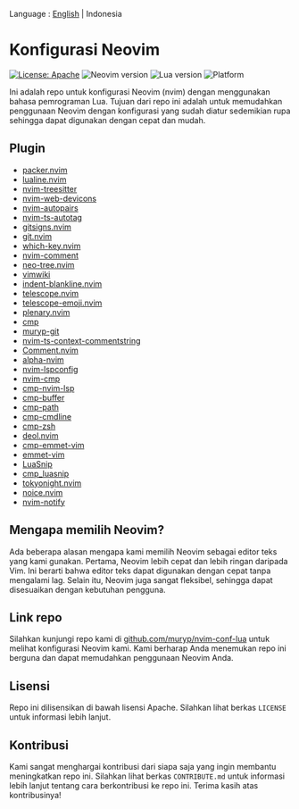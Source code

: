 Language : [English](./README.md) | Indonesia
# Konfigurasi Neovim

[![License: Apache](https://img.shields.io/badge/License-Apache-blue.svg)](https://opensource.org/licenses/Apache-2.0)
![Neovim version](https://img.shields.io/badge/Neovim-0.8.x-green.svg)
![Lua version](https://img.shields.io/badge/Lua-5.4-yellow.svg)
![Platform](https://img.shields.io/badge/Platform-Linux%20%7C%20MacOS%20%7C%20Windows-lightgrey.svg)

Ini adalah repo untuk konfigurasi Neovim (nvim) dengan menggunakan bahasa pemrograman Lua. Tujuan dari repo ini adalah untuk memudahkan penggunaan Neovim dengan konfigurasi yang sudah diatur sedemikian rupa sehingga dapat digunakan dengan cepat dan mudah.

## Plugin
- [packer.nvim](https://github.com/wbthomason/packer.nvim)
- [lualine.nvim](https://github.com/hoob3rt/lualine.nvim)
- [nvim-treesitter](https://github.com/nvim-treesitter/nvim-treesitter)
- [nvim-web-devicons](https://github.com/kyazdani42/nvim-web-devicons)
- [nvim-autopairs](https://github.com/windwp/nvim-autopairs)
- [nvim-ts-autotag](https://github.com/windwp/nvim-ts-autotag)
- [gitsigns.nvim](https://github.com/lewis6991/gitsigns.nvim)
- [git.nvim](https://github.com/TimUntersberger/neogit)
- [which-key.nvim](https://github.com/folke/which-key.nvim)
- [nvim-comment](https://github.com/terrortylor/nvim-comment)
- [neo-tree.nvim](https://github.com/kyazdani42/nvim-tree.lua)
- [vimwiki](https://github.com/vimwiki/vimwiki)
- [indent-blankline.nvim](https://github.com/lukas-reineke/indent-blankline.nvim)
- [telescope.nvim](https://github.com/nvim-telescope/telescope.nvim)
- [telescope-emoji.nvim](https://github.com/rockerBOO/telescope-emoji.nvim)
- [plenary.nvim](https://github.com/nvim-lua/plenary.nvim)
- [cmp](https://github.com/hrsh7th/nvim-cmp)
- [muryp-git](https://github.com/muryp/muryp-git.nvim)
- [nvim-ts-context-commentstring](https://github.com/JoosepAlviste/nvim-ts-context-commentstring)
- [Comment.nvim](https://github.com/numToStr/Comment.nvim)
- [alpha-nvim](https://github.com/goolord/alpha-nvim)
- [nvim-lspconfig](https://github.com/neovim/nvim-lspconfig)
- [nvim-cmp](https://github.com/hrsh7th/nvim-cmp)
- [cmp-nvim-lsp](https://github.com/hrsh7th/cmp-nvim-lsp)
- [cmp-buffer](https://github.com/hrsh7th/cmp-buffer)
- [cmp-path](https://github.com/hrsh7th/cmp-path)
- [cmp-cmdline](https://github.com/hrsh7th/cmp-cmdline)
- [cmp-zsh](https://github.com/hrsh7th/cmp-zsh)
- [deol.nvim](https://github.com/Shatur/neovim-deol)
- [cmp-emmet-vim](https://github.com/hrsh7th/cmp-emmet-vim)
- [emmet-vim](https://github.com/mattn/emmet-vim)
- [LuaSnip](https://github.com/L3MON4D3/LuaSnip)
- [cmp_luasnip](https://github.com/saadparwaiz1/cmp_luasnip)
- [tokyonight.nvim](https://github.com/folke/tokyonight.nvim)
- [noice.nvim](https://github.com/agni-nuxt/noice.nvim)
- [nvim-notify](https://github.com/rcarriga/nvim-notify)

## Mengapa memilih Neovim?

Ada beberapa alasan mengapa kami memilih Neovim sebagai editor teks yang kami gunakan. Pertama, Neovim lebih cepat dan lebih ringan daripada Vim. Ini berarti bahwa editor teks dapat digunakan dengan cepat tanpa mengalami lag. Selain itu, Neovim juga sangat fleksibel, sehingga dapat disesuaikan dengan kebutuhan pengguna.

## Link repo

Silahkan kunjungi repo kami di [github.com/muryp/nvim-conf-lua](https://github.com/muryp/nvim-conf-lua) untuk melihat konfigurasi Neovim kami. Kami berharap Anda menemukan repo ini berguna dan dapat memudahkan penggunaan Neovim Anda.

## Lisensi

Repo ini dilisensikan di bawah lisensi Apache. Silahkan lihat berkas `LICENSE` untuk informasi lebih lanjut.

## Kontribusi

Kami sangat menghargai kontribusi dari siapa saja yang ingin membantu meningkatkan repo ini. Silahkan lihat berkas `CONTRIBUTE.md` untuk informasi lebih lanjut tentang cara berkontribusi ke repo ini. Terima kasih atas kontribusinya!
